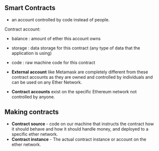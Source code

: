 ## Smart Contracts

- an account controlled by code instead of people.

Contract account:

- balance : amount of ether this account owns
- storage : data storage for this contract (any type of data that the application is using)
- code : raw machine code for this contract

- **External account** like Metamask are completely different from these contract accounts as they are owned and controlled by individuals and can be used on any Ether Network.

- **Contract accounts** exist on the specific Ethereum network not controlled by anyone.

## Making contracts

- **Contract source** - code on our machine that instructs the contract how it should behave and how it should handle money, and deployed to a specific ether network.
- **Contract instance** - The actual contract instance or account on the ether network.
